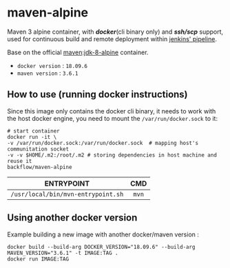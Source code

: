 maven-alpine
===

Maven 3 alpine container, with ***docker***(cli binary only) and ***ssh/scp*** support, used for continuous build and remote deployment within [jenkins' pipeline](https://jenkins.io/doc/book/pipeline/docker).

Base on the official 
[maven](https://hub.docker.com/_/maven):[jdk-8-alpine](https://github.com/carlossg/docker-maven/tree/master/jdk-8-alpine) container.
 - `docker version` : `18.09.6`
 - `maven version` : `3.6.1`

## How to use (running docker instructions)
Since this image only contains the docker cli binary, it needs to work with the host docker engine, you need to mount the `/var/run/docker.sock` to it:

    # start container
    docker run -it \ 
    -v /var/run/docker.sock:/var/run/docker.sock  # mapping host's communitation socket
    -v -v $HOME/.m2:/root/.m2 # storing dependencies in host machine and reuse it
    backflow/maven-alpine

    
| **ENTRYPOINT** | **CMD** |
|:---:|:---:|
| `/usr/local/bin/mvn-entrypoint.sh` | `mvn` |

## Using another docker version
Example building a new image with another docker/maven version :

    docker build --build-arg DOCKER_VERSION="18.09.6" --build-arg MAVEN_VERSION="3.6.1" -t IMAGE:TAG .
    docker run IMAGE:TAG
